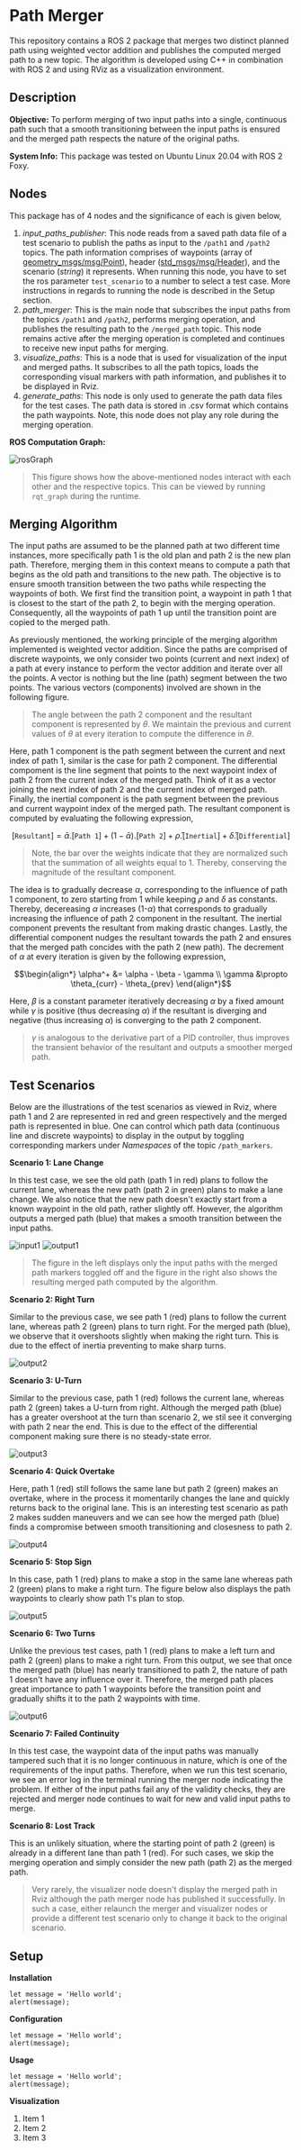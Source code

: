 # Path Merger
This repository contains a ROS 2 package that merges two distinct planned path using weighted vector addition and publishes the computed merged path to a new topic. The algorithm is developed using C++ in combination with ROS 2 and using RViz as a visualization environment.

## Description

**Objective:** To perform merging of two input paths into a single, continuous path such that a smooth transitioning between the input paths is ensured and the merged path respects the nature of the original paths.

**System Info:** This package was tested on Ubuntu Linux 20.04 with ROS 2 Foxy.

## Nodes
This package has of 4 nodes and the significance of each is given below, 
1. *input_paths_publisher*: This node reads from a saved path data file of a test scenario to publish the paths as input to the `/path1` and `/path2` topics. The path information comprises of waypoints (array of [geometry_msgs/msg/Point](https://docs.ros2.org/latest/api/geometry_msgs/msg/Point.html)), header ([std_msgs/msg/Header](https://docs.ros2.org/latest/api/std_msgs/msg/Header.html)), and the scenario (*string*) it represents. When running this node, you have to set the ros parameter `test_scenario` to a number to select a test case. More instructions in regards to running the node is described in the Setup section.
1. *path_merger*: This is the main node that subscribes the input paths from the topics `/path1` and `/path2`, performs merging operation, and publishes the resulting path to the `/merged_path` topic. This node remains active after the merging operation is completed and continues to receive new input paths for merging.
1. *visualize_paths*: This is a node that is used for visualization of the input and merged paths. It subscribes to all the path topics, loads the corresponding visual markers with path information, and publishes it to be displayed in Rviz.
1. *generate_paths*: This node is only used to generate the path data files for the test cases. The path data is stored in .csv format which contains the path waypoints. Note, this node does not play any role during the merging operation.

**ROS Computation Graph:**

![rosGraph](media/rosGraph.png)

> This figure shows how the above-mentioned nodes interact with each other and the respective topics. This can be viewed by running `rqt_graph` during the runtime.

## Merging Algorithm

The input paths are assumed to be the planned path at two different time instances, more specifically path 1 is the old plan and path 2 is the new plan path. Therefore, merging them in this context means to compute a path that begins as the old path and transitions to the new path. The objective is to ensure smooth transition between the two paths while respecting the waypoints of both. We first find the transition point, a waypoint in path 1 that is closest to the start of the path 2, to begin with the merging operation. Consequently, all the waypoints of path 1 up until the transition point are copied to the merged path. 

As previously mentioned, the working principle of the merging algorithm implemented is weighted vector addition. Since the paths are comprised of discrete waypoints, we only consider two points (current and next index) of a path at every instance to perform the vector addition and iterate over all the points. A vector is nothing but the line (path) segment between the two points. The various vectors (components) involved are shown in the following figure.

> The angle between the path 2 component and the resultant component is represented by $\theta$. We maintain the previous and current values of $\theta$ at every iteration to compute the difference in $\theta$.

Here, path 1 component is the path segment between the current and next index of path 1, similar is the case for path 2 component. The differential compoment is the line segment that points to the next waypoint index of path 2 from the current index of the merged path. Think of it as a vector joining the next index of path 2 and the current index of merged path. Finally, the inertial component is the path segment between the previous and current waypoint index of the merged path. The resultant component is computed by evaluating the following expression,

```math
[\texttt{Resultant}] = \bar{\alpha} . [\texttt{Path 1}] \; + \; (1 - \bar{\alpha}) . [\texttt{Path 2}] \; + \; \bar{\rho} . [\texttt{Inertial}] \; + \; \bar{\delta} . [\texttt{Differential}]
```

> Note, the bar over the weights indicate that they are normalized such that the summation of all weights equal to 1. Thereby, conserving the magnitude of the resultant component.

The idea is to gradually decrease $\alpha$, corresponding to the influence of path 1 component, to zero starting from 1 while keeping $\rho$ and $\delta$ as constants. Thereby, decereasing $\alpha$ increases (1-$\alpha$) that corresponds to gradually increasing the influence of path 2 component in the resultant. The inertial component prevents the resultant from making drastic changes. Lastly, the differential component nudges the resultant towards the path 2 and ensures that the merged path concides with the path 2 (new path). The decrement of $\alpha$ at every iteration is given by the following expression,

$$\begin{align*} \alpha^+ &= \alpha - \beta - \gamma \\ \gamma &\propto \theta_{curr} - \theta_{prev} \end{align*}$$

Here, $\beta$ is a constant parameter iteratively decreasing $\alpha$ by a fixed amount while $\gamma$ is positive (thus decreasing $\alpha$) if the resultant is diverging and negative (thus increasing $\alpha$) is converging to the path 2 component.

> $\gamma$ is analogous to the derivative part of a PID controller, thus improves the transient behavior of the resultant and outputs a smoother merged path.

## Test Scenarios
Below are the illustrations of the test scenarios as viewed in Rviz, where path 1 and 2 are represented in red and green respectively and the merged path is represented in blue. One can control which path data (continuous line and discrete waypoints) to display in the output by toggling corresponding markers under *Namespaces* of the topic `/path_markers`.

**Scenario 1: Lane Change**

In this test case, we see the old path (path 1 in red) plans to follow the current lane, whereas the new path (path 2 in green) plans to make a lane change. We also notice that the new path doesn't exactly start from a known waypoint in the old path, rather slightly off. However, the algorithm outputs a merged path (blue) that makes a smooth transition between the input paths.

![input1](media/scenario1Input.png) ![output1](media/scenario1Output.png)

> The figure in the left displays only the input paths with the merged path markers toggled off and the figure in the right also shows the resulting merged path computed by the algorithm.

**Scenario 2: Right Turn**

Similar to the previous case, we see path 1 (red) plans to follow the current lane, whereas path 2 (green) plans to turn right. For the merged path (blue), we observe that it overshoots slightly when making the right turn. This is due to the effect of inertia preventing to make sharp turns.

![output2](media/scenario2Output.png)

**Scenario 3: U-Turn**

Similar to the previous case, path 1 (red) follows the current lane, whereas path 2 (green) takes a U-turn from right. Although the merged path (blue) has a greater overshoot at the turn than scenario 2, we stil see it converging with path 2 near the end. This is due to the effect of the differential component making sure there is no steady-state error.

![output3](media/scenario3Output.png)

**Scenario 4: Quick Overtake**

Here, path 1 (red) still follows the same lane but path 2 (green) makes an overtake, where in the process it momentarily changes the lane and quickly returns back to the original lane. This is an interesting test scenario as path 2 makes sudden maneuvers and we can see how the merged path (blue) finds a compromise between smooth transitioning and closesness to path 2.

![output4](media/scenario4Output.png)

**Scenario 5: Stop Sign**

In this case, path 1 (red) plans to make a stop in the same lane whereas path 2 (green) plans to make a right turn. The figure below also displays the path waypoints to clearly show path 1's plan to stop.

![output5](media/scenario5Output.png)

**Scenario 6: Two Turns**

Unlike the previous test cases, path 1 (red) plans to make a left turn and path 2 (green) plans to make a right turn. From this output, we see that once the merged path (blue) has nearly transitioned to path 2, the nature of path 1 doesn't have any influence over it. Therefore, the merged path places great importance to path 1 waypoints before the transition point and gradually shifts it to the path 2 waypoints with time.

![output6](media/scenario6Output.png)

**Scenario 7: Failed Continuity**

In this test case, the waypoint data of the input paths was manually tampered such that it is no longer continuous in nature, which is one of the requirements of the input paths. Therefore, when we run this test scenario, we see an error log in the terminal running the merger node indicating the problem. If either of the input paths fail any of the validity checks, they are rejected and merger node continues to wait for new and valid input paths to merge.

**Scenario 8: Lost Track**

This is an unlikely situation, where the starting point of path 2 (green) is already in a different lane than path 1 (red). For such cases, we skip the merging operation and simply consider the new path (path 2) as the merged path.

> Very rarely, the visualizer node doesn't display the merged path in Rviz although the path merger node has published it successfully. In such a case, either relaunch the merger and visualizer nodes or provide a different test scenario only to change it back to the original scenario.

## Setup

**Installation**
```
let message = 'Hello world';
alert(message);
```

**Configuration**
```
let message = 'Hello world';
alert(message);
```

**Usage**
```
let message = 'Hello world';
alert(message);
```

**Visualization**
1. Item 1
1. Item 2
1. Item 3
